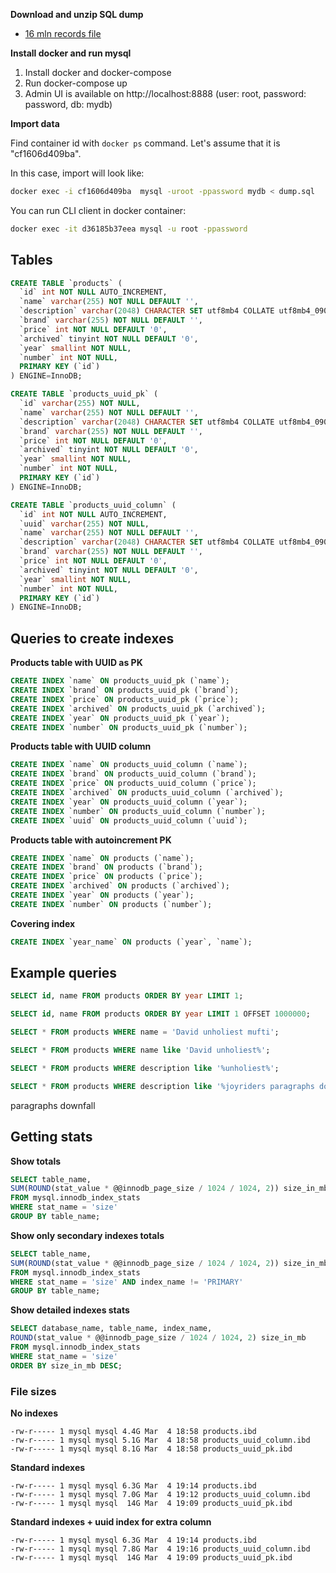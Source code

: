 **Download and unzip SQL dump**
* [16 mln records file](https://drive.google.com/drive/folders/1Id_v0nqeoPjqwxmPSZs4etDFAooCerDV?usp=sharing)

**Install docker and run mysql**

1. Install docker and docker-compose
2. Run docker-compose up
3. Admin UI is available on http://localhost:8888 (user: root, password: password, db: mydb)

**Import data**

Find container id with `docker ps` command. Let's assume that it is "cf1606d409ba".

In this case, import will look like:

```bash
docker exec -i cf1606d409ba  mysql -uroot -ppassword mydb < dump.sql
```

You can run CLI client in docker container:

```bash
docker exec -it d36185b37eea mysql -u root -ppassword
```

## Tables
```SQL
CREATE TABLE `products` (
  `id` int NOT NULL AUTO_INCREMENT,
  `name` varchar(255) NOT NULL DEFAULT '',
  `description` varchar(2048) CHARACTER SET utf8mb4 COLLATE utf8mb4_0900_ai_ci NOT NULL DEFAULT '',
  `brand` varchar(255) NOT NULL DEFAULT '',
  `price` int NOT NULL DEFAULT '0',
  `archived` tinyint NOT NULL DEFAULT '0',
  `year` smallint NOT NULL,
  `number` int NOT NULL,
  PRIMARY KEY (`id`)
) ENGINE=InnoDB;

CREATE TABLE `products_uuid_pk` (
  `id` varchar(255) NOT NULL,
  `name` varchar(255) NOT NULL DEFAULT '',
  `description` varchar(2048) CHARACTER SET utf8mb4 COLLATE utf8mb4_0900_ai_ci NOT NULL DEFAULT '',
  `brand` varchar(255) NOT NULL DEFAULT '',
  `price` int NOT NULL DEFAULT '0',
  `archived` tinyint NOT NULL DEFAULT '0',
  `year` smallint NOT NULL,
  `number` int NOT NULL,
  PRIMARY KEY (`id`)
) ENGINE=InnoDB;

CREATE TABLE `products_uuid_column` (
  `id` int NOT NULL AUTO_INCREMENT,
  `uuid` varchar(255) NOT NULL,
  `name` varchar(255) NOT NULL DEFAULT '',
  `description` varchar(2048) CHARACTER SET utf8mb4 COLLATE utf8mb4_0900_ai_ci NOT NULL DEFAULT '',
  `brand` varchar(255) NOT NULL DEFAULT '',
  `price` int NOT NULL DEFAULT '0',
  `archived` tinyint NOT NULL DEFAULT '0',
  `year` smallint NOT NULL,
  `number` int NOT NULL,
  PRIMARY KEY (`id`)
) ENGINE=InnoDB;
```

## Queries to create indexes
**Products table with UUID as PK**
```SQL
CREATE INDEX `name` ON products_uuid_pk (`name`);
CREATE INDEX `brand` ON products_uuid_pk (`brand`);
CREATE INDEX `price` ON products_uuid_pk (`price`);
CREATE INDEX `archived` ON products_uuid_pk (`archived`);
CREATE INDEX `year` ON products_uuid_pk (`year`);
CREATE INDEX `number` ON products_uuid_pk (`number`);
```

**Products table with UUID column**
```SQL
CREATE INDEX `name` ON products_uuid_column (`name`);
CREATE INDEX `brand` ON products_uuid_column (`brand`);
CREATE INDEX `price` ON products_uuid_column (`price`);
CREATE INDEX `archived` ON products_uuid_column (`archived`);
CREATE INDEX `year` ON products_uuid_column (`year`);
CREATE INDEX `number` ON products_uuid_column (`number`);
CREATE INDEX `uuid` ON products_uuid_column (`uuid`);
```

**Products table with autoincrement PK**
```SQL
CREATE INDEX `name` ON products (`name`);
CREATE INDEX `brand` ON products (`brand`);
CREATE INDEX `price` ON products (`price`);
CREATE INDEX `archived` ON products (`archived`);
CREATE INDEX `year` ON products (`year`);
CREATE INDEX `number` ON products (`number`);
```

**Covering index**
```SQL
CREATE INDEX `year_name` ON products (`year`, `name`); 
```

## Example queries

```SQL
SELECT id, name FROM products ORDER BY year LIMIT 1;
```

```SQL
SELECT id, name FROM products ORDER BY year LIMIT 1 OFFSET 1000000;
```

```SQL
SELECT * FROM products WHERE name = 'David unholiest mufti';
```

```SQL
SELECT * FROM products WHERE name like 'David unholiest%';
```

```SQL
SELECT * FROM products WHERE description like '%unholiest%';
```

```SQL
SELECT * FROM products WHERE description like '%joyriders paragraphs downfall%';
```


paragraphs downfall

## Getting stats

**Show totals**
```SQL
SELECT table_name,
SUM(ROUND(stat_value * @@innodb_page_size / 1024 / 1024, 2)) size_in_mb
FROM mysql.innodb_index_stats
WHERE stat_name = 'size'
GROUP BY table_name;
```

**Show only secondary indexes totals**
```SQL
SELECT table_name,
SUM(ROUND(stat_value * @@innodb_page_size / 1024 / 1024, 2)) size_in_mb
FROM mysql.innodb_index_stats
WHERE stat_name = 'size' AND index_name != 'PRIMARY'
GROUP BY table_name;
```

**Show detailed indexes stats**
```SQL
SELECT database_name, table_name, index_name,
ROUND(stat_value * @@innodb_page_size / 1024 / 1024, 2) size_in_mb
FROM mysql.innodb_index_stats
WHERE stat_name = 'size'
ORDER BY size_in_mb DESC;
```

### File sizes
**No indexes**
```
-rw-r----- 1 mysql mysql 4.4G Mar  4 18:58 products.ibd
-rw-r----- 1 mysql mysql 5.1G Mar  4 18:58 products_uuid_column.ibd
-rw-r----- 1 mysql mysql 8.1G Mar  4 18:58 products_uuid_pk.ibd
```

**Standard indexes**
```
-rw-r----- 1 mysql mysql 6.3G Mar  4 19:14 products.ibd
-rw-r----- 1 mysql mysql 7.0G Mar  4 19:12 products_uuid_column.ibd
-rw-r----- 1 mysql mysql  14G Mar  4 19:09 products_uuid_pk.ibd
```

**Standard indexes + uuid index for extra column**
```
-rw-r----- 1 mysql mysql 6.3G Mar  4 19:14 products.ibd
-rw-r----- 1 mysql mysql 7.8G Mar  4 19:16 products_uuid_column.ibd
-rw-r----- 1 mysql mysql  14G Mar  4 19:09 products_uuid_pk.ibd
```